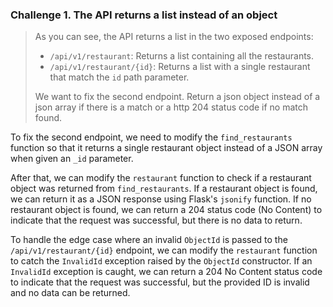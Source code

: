### Challenge 1. The API returns a list instead of an object

> As you can see, the API returns a list in the two exposed endpoints:
> 
> - `/api/v1/restaurant`: Returns a list containing all the restaurants.
> - `/api/v1/restaurant/{id}`: Returns a list with a single restaurant that match the `id` path parameter.
> 
> We want to fix the second endpoint. Return a json object instead of a json array if there is a match or a http 204 status code if no match found.

To fix the second endpoint, we need to modify the `find_restaurants` function so that it returns a single restaurant object instead of a JSON array when given an `_id` parameter.

After that, we can modify the `restaurant` function to check if a restaurant object was returned from `find_restaurants`. If a restaurant object is found, we can return it as a JSON response using Flask's `jsonify` function. If no restaurant object is found, we can return a 204 status code (No Content) to indicate that the request was successful, but there is no data to return.

To handle the edge case where an invalid `ObjectId` is passed to the `/api/v1/restaurant/{id}` endpoint, we can modify the `restaurant` function to catch the `InvalidId` exception raised by the `ObjectId` constructor. If an `InvalidId` exception is caught, we can return a 204 No Content status code to indicate that the request was successful, but the provided ID is invalid and no data can be returned.
